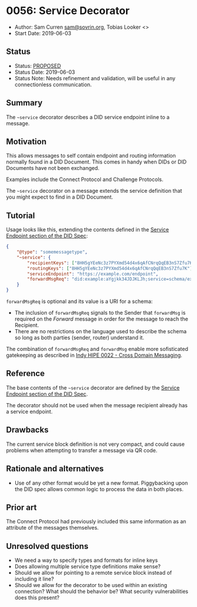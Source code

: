 # 0056: Service Decorator
- Author: Sam Curren <sam@sovrin.org>, Tobias Looker <>
- Start Date: 2019-06-03

## Status
- Status: [PROPOSED](/README.md#rfc-lifecycle)
- Status Date: 2019-06-03
- Status Note: Needs refinement and validation, will be useful in any connectionless communication.

## Summary

The `~service` decorator describes a DID service endpoint inline to a message.

## Motivation

This allows messages to self contain endpoint and routing information normally found in a DID Document. This comes in handy when DIDs or DID Documents have not been exchanged.

Examples include the Connect Protocol and Challenge Protocols.

The `~service` decorator on a message extends the service definition that you might expect to find in a DID Document.

## Tutorial

Usage looks like this, extending the contents defined in the [Service Endpoint section of the DID Spec](https://w3c-ccg.github.io/did-spec/#service-endpoints):

```json
{
    "@type": "somemessagetype",
    "~service": {
        "recipientKeys": ["8HH5gYEeNc3z7PYXmd54d4x6qAfCNrqQqEB3nS7Zfu7K"],
        "routingKeys": ["8HH5gYEeNc3z7PYXmd54d4x6qAfCNrqQqEB3nS7Zfu7K"],
        "serviceEndpoint": "https://example.com/endpoint",
        "forwardMsgReq": "did:example:aYgjkk34JDJKLJh;service=schema/exampleschema/1.0/exampletype"   # optional
    }
}
```

`forwardMsgReq` is optional and its value is a URI for a schema:

* The inclusion of `forwardMsgReq` signals to the Sender that `forwardMsg` is required on the *Forward* message in order for the message to reach the Recipient.
* There are no restrictions on the language used to describe the schema so long as both parties (sender, router) understand it.

The combination of `forwardMsgReq` and `forwardMsg` enable more sofisticated gatekeeping as described in [Indy HIPE 0022 - Cross Domain Messaging](https://github.com/hyperledger/indy-hipe/tree/master/text/0022-cross-domain-messaging).

## Reference

The base contents of the `~service` decorator are defined by the  [Service Endpoint section of the DID Spec](https://w3c-ccg.github.io/did-spec/#service-endpoints).

The decorator should not be used when the message recipient already has a service endpoint. 

## Drawbacks

The current service block definition is not very compact, and could cause problems when attempting to transfer a message via QR code.

## Rationale and alternatives

- Use of any other format would be yet a new format. Piggybacking upon the DID spec allows common logic to process the data in both places.

## Prior art

The Connect Protocol had previously included this same information as an attribute of the messages themselves. 

## Unresolved questions

- We need a way to specify types and formats for inline keys
- Does allowing multiple service type definitions make sense?
- Should we allow for pointing to a remote service block instead of including it line?
- Should we allow for the decorator to be used within an existing connection? What should the behavior be? What security vulnerabilities does this present?
